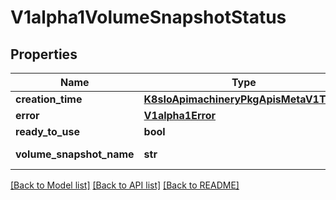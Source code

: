 # V1alpha1VolumeSnapshotStatus

## Properties
Name | Type | Description | Notes
------------ | ------------- | ------------- | -------------
**creation_time** | [**K8sIoApimachineryPkgApisMetaV1Time**](K8sIoApimachineryPkgApisMetaV1Time.md) |  | [optional] 
**error** | [**V1alpha1Error**](V1alpha1Error.md) |  | [optional] 
**ready_to_use** | **bool** |  | [optional] 
**volume_snapshot_name** | **str** |  | [default to '']

[[Back to Model list]](../README.md#documentation-for-models) [[Back to API list]](../README.md#documentation-for-api-endpoints) [[Back to README]](../README.md)


